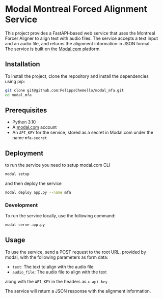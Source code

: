 # Modal Montreal Forced Alignment Service

This project provides a FastAPI-based web service that uses the Montreal Forcer Aligner to align text with audio files. The service accepts a text input and an audio file, and returns the alignment information in JSON format. The service is built on the [Modal.com](https://www.modal.com/) platform.

## Installation

To install the project, clone the repository and install the dependencies using pip:

```bash
git clone git@github.com:FelippeChemello/modal_mfa.git
cd modal_mfa
```

## Prerequisites

- Python 3.10
- A [modal.com](https://www.modal.com/) account
- An `API_KEY` for the service, stored as a secret in Modal.com under the name `mfa-secret`


## Deployment

to run the service you need to setup modal.com CLI

```bash
modal setup
```

and then deploy the service

```bash
modal deploy app.py --name mfa
```

### Development

To run the service locally, use the following command:

```bash
modal serve app.py 
```

## Usage

To use the service, send a POST request to the root URL, provided by modal, with the following parameters as form data:

- `text`: The text to align with the audio file
- `audio_file`: The audio file to align with the text

along with the `API_KEY` in the headers as `x-api-key`

The service will return a JSON response with the alignment information.



